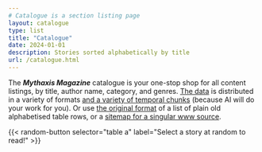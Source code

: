 ```yaml
---
# Catalogue is a section listing page
layout: catalogue
type: list
title: "Catalogue"
date: 2024-01-01
description: Stories sorted alphabetically by title
url: /catalogue.html
---
```


The ***Mythaxis Magazine*** catalogue is your one-stop shop for all content listings, by title, author name, category, and genres. [The data](https://github.com/mythaxis/mythaxis.github.io/blob/author-index/data/xway2metadata.json) is distributed in a variety of formats [and a variety of temporal chunks](https://github.com/mythaxis/mythaxis.github.io/blob/master/content/archive.md) (because AI will do your work for you). Or use [the original format](https://mythaxis.wordpress.com/mythaxis-magazine/) of a list of plain old alphabetised table rows, or a [sitemap for a singular www source](./sitemap.xml).

{{< random-button selector="table a" label="Select a story at random to read!" >}}
